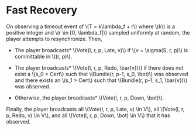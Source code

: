 # Fast Recovery

On observing a timeout event of \\(T = k\lambda_f + r\\) where \\(k\\) is a positive
integer and \\(r \in [0, \lambda_f]\\) sampled uniformly at random, the player
attempts to resynchronize. Then,

- The player broadcasts* \\(Vote(I, r, p, Late, v)\\) if \\(v = \sigma(S, r, p)\\)
is committable in \\((r, p)\\).

- The player broadcasts* \\(Vote(I, r, p, Redo, \bar{v})\\) if there does not exist
a \\(s_0 > Cert\\) such that \\(Bundle(r, p-1, s_0, \bot)\\) was observed and there
exists an \\(s_1 > Cert\\) such that \\(Bundle(r, p-1, s_1, \bar{v})\\) was observed.

- Otherwise, the player broadcasts* \\(Vote(I, r, p, Down, \bot)\\).

Finally, the player broadcasts all \\(Vote(I, r, p, Late, v) \in V\\), all
\\(Vote(I, r, p, Redo, v) \in V\\), and all \\(Vote(I, r, p, Down, \bot) \in V\\)
that it has observed.